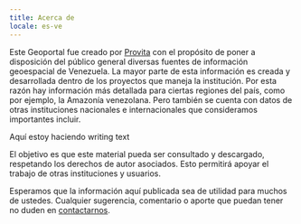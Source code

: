```yaml
---
title: Acerca de
locale: es-ve
---
```

Este Geoportal fue creado por [Provita](https://www.provita.org.ve/) con el propósito de poner a disposición del público general diversas fuentes de información geoespacial de Venezuela. La mayor parte de esta información es creada y desarrollada dentro de los proyectos que maneja la institución. Por esta razón hay información más detallada para ciertas regiones del país, como por ejemplo, la Amazonía venezolana. Pero también se cuenta con datos de otras instituciones nacionales e internacionales que consideramos importantes incluir.

Aquí estoy haciendo writing text

El objetivo es que este material pueda ser consultado y descargado, respetando los derechos de autor asociados. Esto permitirá apoyar el trabajo de otras instituciones y usuarios.

Esperamos que la información aquí publicada sea de utilidad para muchos de ustedes. Cualquier sugerencia, comentario o aporte que puedan tener no duden en [contactarnos](/contact).
